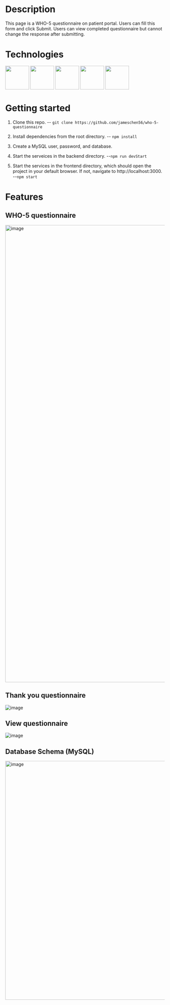 # Description
This page is a WHO-5 questionnaire on patient portal. Users can fill this form and click Submit. Users can view completed questionnaire but cannot change the response after submitting.

# Technologies
<img src="https://cdn.jsdelivr.net/gh/devicons/devicon/icons/javascript/javascript-plain.svg" style="width:75px;" />
<img src="https://raw.githubusercontent.com/reactjs/reactjs.org/main/src/icons/logo.svg" style="width:75px;">
<img src="https://cdn.jsdelivr.net/gh/devicons/devicon/icons/nodejs/nodejs-original-wordmark.svg" style="width:75px;" />
<img src="https://cdn.jsdelivr.net/gh/devicons/devicon/icons/express/express-original-wordmark.svg" style="width:75px;" />
<img src="https://cdn.jsdelivr.net/gh/devicons/devicon/icons/mysql/mysql-original-wordmark.svg" style="width:75px;" />

# Getting started
1. Clone this repo.
-- `git clone https://github.com/jameschen56/who-5-questionnaire`

2. Install dependencies from the root directory.
-- `npm install`

3. Create a MySQL user, password, and database.


4. Start the serveices in the backend directory.
--`npm run devStart`

5. Start the services in the frontend directory, which should open the project in your default browser. If not, navigate to http://localhost:3000.
--`npm start`


# Features

## WHO-5 questionnaire
<img width="1447" alt="image" src="https://user-images.githubusercontent.com/87781597/218261074-159a99b7-65c7-426d-9eb2-0c8344a779ee.png">

## Thank you questionnaire
![image](https://user-images.githubusercontent.com/87781597/218376136-3850d32c-b83c-41f0-9209-74eb6e35ebcc.png)


## View questionnaire
![image](https://user-images.githubusercontent.com/87781597/218376012-08e8f017-9aa3-49cd-ab65-0a3d42425b7f.png)


## Database Schema (MySQL)
<img width="756" alt="image" src="https://user-images.githubusercontent.com/87781597/218297820-88edc097-df52-4075-ae2c-bc52f5f813aa.png">



